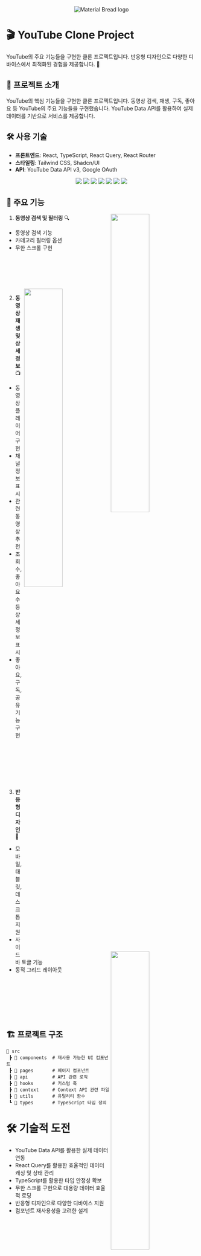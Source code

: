 <div align="center"><img src="https://github.com/user-attachments/assets/224e12c2-9c1f-443f-98a6-3ffcd2d1f9d6" alt="Material Bread logo"></div>

# 🎬 YouTube Clone Project

YouTube의 주요 기능들을 구현한 클론 프로젝트입니다. 반응형 디자인으로 다양한 디바이스에서 최적화된 경험을 제공합니다. 🚀

## 🚀 프로젝트 소개

YouTube의 핵심 기능들을 구현한 클론 프로젝트입니다. 동영상 검색, 재생, 구독, 좋아요 등 YouTube의 주요 기능들을 구현했습니다. YouTube Data API를 활용하여 실제 데이터를 기반으로 서비스를 제공합니다.

## 🛠 사용 기술

- **프론트엔드**: React, TypeScript, React Query, React Router
- **스타일링**: Tailwind CSS, Shadcn/UI
- **API**: YouTube Data API v3, Google OAuth

<div align="center">
    <img src="https://img.shields.io/badge/React-61DAFB?style=for-the-badge&logo=React&logoColor=white"/>
    <img src="https://img.shields.io/badge/TypeScript-3178C6?style=for-the-badge&logo=TypeScript&logoColor=white"/>
    <img src="https://img.shields.io/badge/React_Query-FF4154?style=for-the-badge&logo=React Query&logoColor=white"/>
    <img src="https://img.shields.io/badge/TailwindCSS-06B6D4?style=for-the-badge&logo=TailwindCSS&logoColor=white"/>
    <img src="https://img.shields.io/badge/YouTube_API-FF0000?style=for-the-badge&logo=YouTube&logoColor=white"/>
    <img src="https://img.shields.io/badge/React Router-CA4245?style=for-the-badge&logo=React Router&logoColor=white"/>
    <img src="https://img.shields.io/badge/Google OAuth-4285F4?style=for-the-badge&logo=Google OAuth&logoColor=white"/>
</div>

## 📌 주요 기능

<img align="right" src="https://github.com/user-attachments/assets/49602918-5aed-48c7-8f91-688b0fa3ed21" width="45%">

1. **동영상 검색 및 필터링** 🔍

- 동영상 검색 기능
- 카테고리 필터링 옵션
- 무한 스크롤 구현

<br />
<br />
<br />
<br />
<br />
<img align="right" src="https://github.com/user-attachments/assets/0dafce65-3579-4003-bd16-544261fac83c" width="45%">

2. **동영상 재생 및 상세 정보** 📺

- 동영상 플레이어 구현
- 채널 정보 표시
- 관련 동영상 추천
- 조회수, 좋아요 수 등 상세 정보 표시
- 좋아요, 구독, 공유 기능 구현

<br />
<br />
<br />
<br />
<br />
<br />
<img align="right" src="https://github.com/user-attachments/assets/e20c58d3-aa73-44ca-89b1-4844a08dacf7" width="45%">

3. **반응형 디자인** 📱

- 모바일, 태블릿, 데스크톱 지원
- 사이드바 토글 기능
- 동적 그리드 레이아웃

<br />
<br />
<br />
<br />
<br />
<br />

## 🏗 프로젝트 구조

```
📂 src
 ┣ 📂 components  # 재사용 가능한 UI 컴포넌트
 ┣ 📂 pages       # 페이지 컴포넌트
 ┣ 📂 api         # API 관련 로직
 ┣ 📂 hooks       # 커스텀 훅
 ┣ 📂 context     # Context API 관련 파일
 ┣ 📂 utils       # 유틸리티 함수
 ┗ 📂 types       # TypeScript 타입 정의

```

# 🛠 기술적 도전

- YouTube Data API를 활용한 실제 데이터 연동
- React Query를 활용한 효율적인 데이터 캐싱 및 상태 관리
- TypeScript를 활용한 타입 안정성 확보
- 무한 스크롤 구현으로 대용량 데이터 효율적 로딩
- 반응형 디자인으로 다양한 디바이스 지원
- 컴포넌트 재사용성을 고려한 설계

